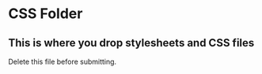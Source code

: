 # CSS Folder

## This is where you drop stylesheets and CSS files

Delete this file before submitting.
